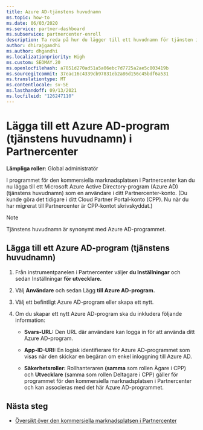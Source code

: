 ```yaml
---
title: Azure AD-tjänstens huvudnamn
ms.topic: how-to
ms.date: 06/03/2020
ms.service: partner-dashboard
ms.subservice: partnercenter-enroll
description: Ta reda på hur du lägger till ett huvudnamn för tjänsten i din Azure AD-klientorganisation. Det innebär att du lägger till ett Azure AD-program (tjänstens huvudnamn) i Partnercenter.
author: dhirajgandhi
ms.author: dhgandhi
ms.localizationpriority: High
ms.custom: SEOMAY.20
ms.openlocfilehash: a7851d270ad51a5a06ebc7d7725a2ae5c803419b
ms.sourcegitcommit: 37eac16c4339cb97831eb2a86d156c45bdf6a531
ms.translationtype: MT
ms.contentlocale: sv-SE
ms.lasthandoff: 09/13/2021
ms.locfileid: "126247110"
---
```

# <a name="add-an-azure-ad-application-service-principal-in-partner-center"></a>Lägga till ett Azure AD-program (tjänstens huvudnamn) i Partnercenter

**Lämpliga roller:** Global administratör

I programmet för den kommersiella marknadsplatsen i Partnercenter kan du nu lägga till ett Microsoft Azure Active Directory-program (Azure AD) (tjänstens huvudnamn) som en användare i ditt Partnercenter-konto. (Du kunde göra det tidigare i ditt Cloud Partner Portal-konto (CPP). Nu när du har migrerat till Partnercenter är CPP-kontot skrivskyddat.)
 
>[!Note] 
>Tjänstens huvudnamn är synonymt med Azure AD-programmet.

## <a name="add-an-azure-ad-application-service-principal"></a>Lägga till ett Azure AD-program (tjänstens huvudnamn)

1. Från instrumentpanelen i Partnercenter väljer **du Inställningar** och sedan Inställningar **för utvecklare.**

2. Välj **Användare** och sedan Lägg **till Azure AD-program.**

3. Välj ett befintligt Azure AD-program eller skapa ett nytt.

4. Om du skapar ett nytt Azure AD-program ska du inkludera följande information:  

   - **Svars-URL:** Den URL där användare kan logga in för att använda ditt Azure AD-program.

   - **App-ID-URI:** En logisk identifierare för Azure AD-programmet som visas när den skickar en begäran om enkel inloggning till Azure AD.

   - **Säkerhetsroller:** Rollhanteraren **(samma** som rollen Ägare i CPP) och **Utvecklare** (samma som rollen Deltagare i CPP) gäller för programmet för den kommersiella marknadsplatsen i Partnercenter och kan associeras med det här Azure AD-programmet.  

## <a name="next-steps"></a>Nästa steg

- [Översikt över den kommersiella marknadsplatsen i Partnercenter](csp-commercial-marketplace-overview.md)